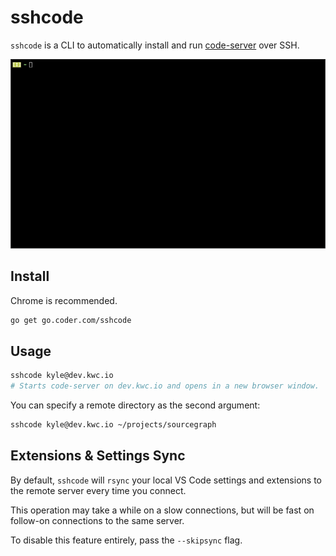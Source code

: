 # sshcode

`sshcode` is a CLI to automatically install and run [code-server](https://github.com/codercom/code-server) over SSH.

![Demo](/demo.gif)

## Install

Chrome is recommended.

```bash
go get go.coder.com/sshcode
```

## Usage

```bash
sshcode kyle@dev.kwc.io
# Starts code-server on dev.kwc.io and opens in a new browser window.
```

You can specify a remote directory as the second argument:

```bash
sshcode kyle@dev.kwc.io ~/projects/sourcegraph
```

## Extensions & Settings Sync

By default, `sshcode` will `rsync` your local VS Code settings and extensions
to the remote server every time you connect.

This operation may take a while on a slow connections, but will be fast
on follow-on connections to the same server.

To disable this feature entirely, pass the `--skipsync` flag.